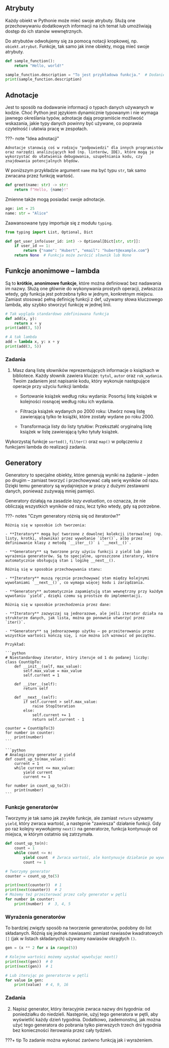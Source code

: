 ## Atrybuty

Każdy obiekt w Pythonie może mieć swoje atrybuty. Służą one przechowywaniu dodatkowych informacji na ich temat lub umożliwiają dostęp do ich stanów wewnętrznych.

Do atrybutów odwołujemy się za pomocą notacji kropkowej, np. `obiekt.atrybut`. Funkcje, tak samo jak inne obiekty, mogą mieć swoje atrybuty.

```python
def sample_function():
    return "Hello, world!"

sample_function.description = "To jest przykładowa funkcja."  # Dodanie niestandardowego atrybutu
print(sample_function.description)
```

## Adnotacje
Jest to sposób na dodawanie informacji o typach danych używanych w kodzie. Choć Python jest językiem dynamicznie typowanym i nie wymaga jawnego określania typów, adnotacje dają programiście możliwość wskazania, jakie typy danych powinny być używane, co poprawia czytelność i ułatwia pracę w zespołach.

???- note "Idea adnotacji"

    Adnotacje stanowią coś w rodzaju "podpowiedzi" dla innych programistów oraz narzędzi analizujących kod (np. linterów, IDE), które mogą je wykorzystać do ułatwienia debugowania, uzupełniania kodu, czy znajdowania potencjalnych błędów.

W poniższym przykładzie argument `name` ma być typu `str`, tak samo zwracana przez funkcję wartość.

```python
def greet(name: str) -> str:
    return f"Hello, {name}!"
```

Zmienne także mogą posiadać swoje adnotacje.

```python
age: int = 25
name: str = "Alice"
```

Zaawansowane typy importuje się z modułu `typing`.

```python
from typing import List, Optional, Dict

def get_user_info(user_id: int) -> Optional[Dict[str, str]]:
    if user_id == 1:
        return {"name": "Hubert", "email": "hubert@example.com"}
    return None  # Funkcja może zwrócić słownik lub None
```

## Funkcje anonimowe – lambda
Są to **krótkie, anonimowe funkcje**, które można definiować bez nadawania im nazwy. Służą one głównie do wykonywania prostych operacji, zwłaszcza wtedy, gdy funkcja jest potrzebna tylko w jednym, konkretnym miejscu. Zamiast stosować pełną definicję funkcji z def, używamy słowa kluczowego lambda, aby szybko stworzyć funkcję w jednej linii.

```python
# Tak wygląda standardowo zdefiniowana funkcja
def add(x, y):
    return x + y
print(add(3, 5))

# A tak lambda
add = lambda x, y: x + y
print(add(3, 5))
```

### Zadania
1. Masz daną listę słowników reprezentujących informacje o książkach w bibliotece. Każdy słownik zawiera klucze: `tytul`, `autor` oraz `rok_wydania`. Twoim zadaniem jest napisanie kodu, który wykonuje następujące operacje przy użyciu funkcji lambda:

    - Sortowanie książek według roku wydania: Posortuj listę książek w kolejności rosnącej według roku ich wydania.

    - Filtracja książek wydanych po 2000 roku: Utwórz nową listę zawierającą tylko te książki, które zostały wydane po roku 2000. 

    - Transformacja listy do listy tytułów: Przekształć oryginalną listę książek w listę zawierającą tylko tytuły książek. 

Wykorzystaj funkcje `sorted()`, `filter()` oraz `map()` w połączeniu z funkcjami lambda do realizacji zadania.

## Generatory
Generatory to specjalne obiekty, które generują wyniki na żądanie – jeden po drugim – zamiast tworzyć i przechowywać całą serię wyników od razu. Dzięki temu generatory są wydajniejsze w pracy z dużymi zestawami danych, ponieważ zużywają mniej pamięci.

Generatory działają na zasadzie *lazy evaluation*, co oznacza, że nie obliczają wszystkich wyników od razu, lecz tylko wtedy, gdy są potrzebne.


???- notes "Czym generatory różnią się od iteratorów?"
    
    Różnią się w sposobie ich tworzenia:
        
    - **Iteratory** mogą być tworzone z dowolnej kolekcji iterowalnej (np. listy, krotki, słownika) przez wywołanie `iter()`, albo przez definiowanie klasy z metodą `__iter__()` i `__next__()`.
        
    - **Generatory** są tworzone przy użyciu funkcji z yield lub jako wyrażenia generatorów. Są to specjalne, uproszczone iteratory, które automatycznie obsługują stan i logikę __next__().
        
    Różnią się w sposobie przechowywania stanu:

    - **Iteratory** muszą ręcznie przechowywać stan między kolejnymi wywołaniami `__next__()`, co wymaga więcej kodu i zarządzania.

    - **Generatory** automatycznie zapamiętują stan wewnętrzny przy każdym wywołaniu `yield`, dzięki czemu są prostsze do implementacji.

    Różnią się w sposobie przechodzenia przez dane:
        
    - **Iteratory** zazwyczaj są jednorazowe, ale jeśli iterator działa na strukturze danych, jak lista, można go ponownie utworzyć przez `iter()`.
        
    - **Generatory** są jednorazowego użytku – po przeiterowaniu przez wszystkie wartości kończą się, i nie można ich wznowić od początku.

    Przykład:

    ```python
    # Niestandardowy iterator, który iteruje od 1 do podanej liczby:
    class CountUpTo:
        def __init__(self, max_value):
            self.max_value = max_value
            self.current = 1
    
        def __iter__(self):
            return self
    
        def __next__(self):
            if self.current > self.max_value:
                raise StopIteration
            else:
                self.current += 1
                return self.current - 1
    
    counter = CountUpTo(3)
    for number in counter:
        print(number)
    ```
    
    ```python
    # Analogiczny generator z yield
    def count_up_to(max_value):
        current = 1
        while current <= max_value:
            yield current
            current += 1
    
    for number in count_up_to(3):
        print(number)
    ```

### Funkcje generatorów
Tworzymy je tak samo jak zwykłe funkcje, ale zamiast `return` używamy `yield`, który zwraca wartość, a następnie "zawiesza" działanie funkcji. Gdy po raz kolejny wywołujemy `next()` na generatorze, funkcja kontynuuje od miejsca, w którym ostatnio się zatrzymała.

```python
def count_up_to(n):
    count = 1
    while count <= n:
        yield count  # Zwraca wartość, ale kontynuuje działanie po wywołaniu next()
        count += 1

# Tworzymy generator
counter = count_up_to(5)

print(next(counter))  # 1
print(next(counter))  # 2
# Możemy też przeiterować przez cały generator w pętli
for number in counter:
    print(number)  #  3, 4, 5
```

### Wyrażenia generatorów
To bardziej zwięzły sposób na tworzenie generatorów, podobny do list składanych. Różnią się jednak nawiasami: zamiast nawiasów kwadratowych `[]` (jak w listach składanych) używamy nawiasów okrągłych `()`.

```python
gen = (x ** 2 for x in range(5))

# Kolejne wartości możemy uzyskać wywołując next()
print(next(gen))  # 0
print(next(gen))  # 1

# Lub iterując po generatorze w pętli
for value in gen:
    print(value)  # 4, 9, 16
```

### Zadania
2. Napisz generator, który iteracyjnie zwraca nazwy dni tygodnia: od poniedziałku do niedzieli. Następnie, użyj tego generatora w pętli, aby wyświetlić każdy dzień tygodnia. Dodatkowo, zademonstruj, jak można użyć tego generatora do pobrania tylko pierwszych trzech dni tygodnia bez konieczności iterowania przez cały tydzień. 

???+ tip
    To zadanie można wykonać zarówno funkcją jak i wyrażeniem. 